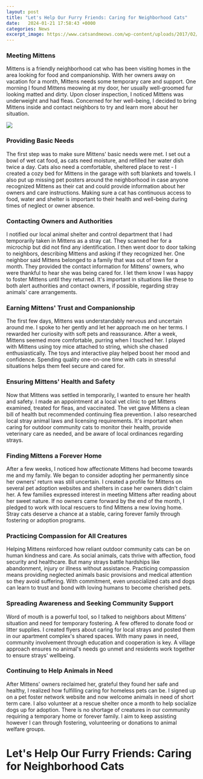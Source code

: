 ```yaml
---
layout: post
title: "Let's Help Our Furry Friends: Caring for Neighborhood Cats"
date:   2024-01-21 17:58:43 +0000
categories: News
excerpt_image: https://www.catsandmeows.com/wp-content/uploads/2017/02/Tips-on-helping-feral-cats.png
---
```

### Meeting Mittens

Mittens is a friendly neighborhood cat who has been visiting homes in the area looking for food and companionship. With her owners away on vacation for a month, Mittens needs some temporary care and support. One morning I found Mittens meowing at my door, her usually well-groomed fur looking matted and dirty. Upon closer inspection, I noticed Mittens was underweight and had fleas. Concerned for her well-being, I decided to bring Mittens inside and contact neighbors to try and learn more about her situation.


![](https://www.catsandmeows.com/wp-content/uploads/2017/02/Tips-on-helping-feral-cats.png)
### Providing Basic Needs

The first step was to make sure Mittens' basic needs were met. I set out a bowl of wet cat food, as cats need moisture, and refilled her water dish twice a day. Cats also need a comfortable, sheltered place to rest - I created a cozy bed for Mittens in the garage with soft blankets and towels. I also put up missing pet posters around the neighborhood in case anyone recognized Mittens as their cat and could provide information about her owners and care instructions. Making sure a cat has continuous access to food, water and shelter is important to their health and well-being during times of neglect or owner absence.

### Contacting Owners and Authorities 

I notified our local animal shelter and control department that I had temporarily taken in Mittens as a stray cat. They scanned her for a microchip but did not find any identification. I then went door to door talking to neighbors, describing Mittens and asking if they recognized her. One neighbor said Mittens belonged to a family that was out of town for a month. They provided the contact information for Mittens' owners, who were thankful to hear she was being cared for. I let them know I was happy to foster Mittens until they returned. It's important in situations like these to both alert authorities and contact owners, if possible, regarding stray animals' care arrangements.

### Earning Mittens' Trust and Companionship

The first few days, Mittens was understandably nervous and uncertain around me. I spoke to her gently and let her approach me on her terms. I rewarded her curiosity with soft pets and reassurance. After a week, Mittens seemed more comfortable, purring when I touched her. I played with Mittens using toy mice attached to string, which she chased enthusiastically. The toys and interactive play helped boost her mood and confidence. Spending quality one-on-one time with cats in stressful situations helps them feel secure and cared for.

### Ensuring Mittens' Health and Safety  

Now that Mittens was settled in temporarily, I wanted to ensure her health and safety. I made an appointment at a local vet clinic to get Mittens examined, treated for fleas, and vaccinated. The vet gave Mittens a clean bill of health but recommended continuing flea prevention. I also researched local stray animal laws and licensing requirements. It's important when caring for outdoor community cats to monitor their health, provide veterinary care as needed, and be aware of local ordinances regarding strays.

### Finding Mittens a Forever Home

After a few weeks, I noticed how affectionate Mittens had become towards me and my family. We began to consider adopting her permanently since her owners' return was still uncertain. I created a profile for Mittens on several pet adoption websites and shelters in case her owners didn't claim her. A few families expressed interest in meeting Mittens after reading about her sweet nature. If no owners came forward by the end of the month, I pledged to work with local rescuers to find Mittens a new loving home. Stray cats deserve a chance at a stable, caring forever family through fostering or adoption programs.

### Practicing Compassion for All Creatures  

Helping Mittens reinforced how reliant outdoor community cats can be on human kindness and care. As social animals, cats thrive with affection, food security and healthcare. But many strays battle hardships like abandonment, injury or illness without assistance. Practicing compassion means providing neglected animals basic provisions and medical attention so they avoid suffering. With commitment, even unsocialized cats and dogs can learn to trust and bond with loving humans to become cherished pets.

### Spreading Awareness and Seeking Community Support

Word of mouth is a powerful tool, so I talked to neighbors about Mittens' situation and need for temporary fostering. A few offered to donate food or litter supplies. I created flyers about caring for local strays and posted them in our apartment complex's shared spaces. With many paws in need, community involvement through education and cooperation is key. A village approach ensures no animal's needs go unmet and residents work together to ensure strays' wellbeing.

### Continuing to Help Animals in Need

After Mittens' owners reclaimed her, grateful they found her safe and healthy, I realized how fulfilling caring for homeless pets can be. I signed up on a pet foster network website and now welcome animals in need of short term care. I also volunteer at a rescue shelter once a month to help socialize dogs up for adoption. There is no shortage of creatures in our community requiring a temporary home or forever family. I aim to keep assisting however I can through fostering, volunteering or donations to animal welfare groups.

# Let's Help Our Furry Friends: Caring for Neighborhood Cats
